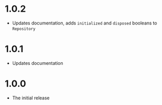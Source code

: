 # 1.0.2

- Updates documentation, adds `initialized` and `disposed` booleans to `Repository`

# 1.0.1

- Updates documentation

# 1.0.0

- The initial release
